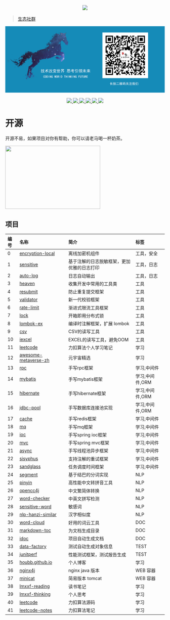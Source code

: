 <p align="center">
  <a href="https://github.com/houbb">
    <img src="https://github-readme-stats.vercel.app/api?username=houbb&count_private=true&show_icons=true&hide=contribs&include_all_commits=true" />
  </a>
</p>

> [生态社群](https://mp.weixin.qq.com/s/rkSvXxiiLGjl3S-ZOZCr0Q)

![公众号](WECHAT.png)


<p align="center">
  <a href="https://www.jianshu.com/u/f151b42ebf74">
    <img src="https://img.shields.io/badge/📖%20简书地址-brightness.svg" />
  </a>
  <a href="https://mp.weixin.qq.com/s/anKaGDyzA6QZeEpb_8w1fg">
    <img src="https://img.shields.io/badge/🚀%20微信公众号-brightness.svg" />
  </a>
  <a href="https://juejin.cn/user/430664289368397/posts">
    <img src="https://img.shields.io/badge/📖%20掘金地址-brightness.svg" />
  </a>
  <a href="https://gitee.com/houbinbin">
    <img src="https://img.shields.io/badge/🐴%20码云地址-brightness.svg" />
  </a>
  <a href="https://www.toutiao.com/article/7068870481121886720/">
    <img src="https://img.shields.io/badge/📖%20头条地址-brightness.svg" />
  </a>
  <a href="https://www.zhihu.com/people/xi-jue-3-28/posts">
    <img src="https://img.shields.io/badge/📖%20知乎地址-brightness.svg" />
  </a>
</p>

# 开源

开源不易，如果项目对你有帮助，你可以请老马喝一杯奶茶。

<img src="https://github.com/houbb/sensitive-word/raw/master/lmxxf_reword.png?raw=true" style="width: 300px; height: 200px;"/>

## 项目

| 编号 | 名称 | 简介 | 标签 |
|:----|:----|:----|:----|
| 0 | [encryption-local](https://github.com/houbb/encryption-local)         | 离线加密机组件               | 工具，安全 |
| 1 | [sensitive](https://github.com/houbb/sensitive) | 基于注解的日志脱敏框架，更加优雅的日志打印 | 工具，日志 |
| 2 | [auto-log](https://github.com/houbb/auto-log) | 日志自动输出 | 工具，日志 |
| 3 | [heaven](https://github.com/houbb/heaven) | 收集开发中常用的工具类 | 工具 |
| 4 | [resubmit](https://github.com/houbb/resubmit) | 防止重复提交框架 | 工具 |
| 5 | [validator](https://github.com/houbb/validator) | 新一代校验框架 | 工具 |
| 6 | [rate-limit](https://github.com/houbb/rate-limit) | 渐进式限流工具框架 | 工具 |
| 7 | [lock](https://github.com/houbb/lock) | 开箱即用分布式锁 | 工具 |
| 8 | [lombok-ex](https://github.com/houbb/lombok-ex) | 编译时注解框架，扩展 lombok | 工具 |
| 9 | [csv](https://github.com/houbb/csv) | CSV的读写工具 | 工具 |
| 10 | [iexcel](https://github.com/houbb/iexcel) | EXCEL的读写工具，避免OOM | 工具 |
| 11 | [leetcode](https://github.com/houbb/leetcode) | 力扣算法个人学习笔记 | 学习 |
| 12 | [awesome-metaverse-zh](https://github.com/houbb/awesome-metaverse-zh) | 元宇宙精选 | 学习 |
| 13 | [rpc](https://github.com/houbb/rpc) | 手写rpc框架 | 学习,中间件 |
| 14 | [mybatis](https://github.com/houbb/mybatis) | 手写mybatis框架 | 学习,中间件,ORM |
| 15 | [hibernate](https://github.com/houbb/hibernate) | 手写hibernate框架 | 学习,中间件,ORM |
| 16 | [jdbc-pool](https://github.com/houbb/jdbc-pool) | 手写数据库连接池实现 | 学习,中间件,ORM |
| 17 | [cache](https://github.com/houbb/cache) | 手写redis框架 | 学习,中间件 |
| 18 | [mq](https://github.com/houbb/mq) | 手写mq框架 | 学习,中间件 |
| 19 | [ioc](https://github.com/houbb/ioc) | 手写spring ioc框架 | 学习,中间件 |
| 20 | [mvc](https://github.com/houbb/mvc) | 手写spring mvc框架 | 学习,中间件 |
| 21 | [async](https://github.com/houbb/async) | 手写线程池异步框架 | 学习,中间件 |
| 22 | [sisyphus](https://github.com/houbb/sisyphus) | 支持注解的重试框架 | 学习,中间件 |
| 23 | [sandglass](https://github.com/houbb/sandglass) | 任务调度时间框架 | 学习,中间件 |
| 24 | [segment](https://github.com/houbb/segment) | 基于结巴的分词实现 | NLP |
| 25 | [pinyin](https://github.com/houbb/pinyin) | 高性能中文转拼音工具 | NLP |
| 26 | [opencc4j](https://github.com/houbb/opencc4j) | 中文繁简体转换 | NLP |
| 27 | [word-checker](https://github.com/houbb/word-checker) | 中英文拼写检测 | NLP |
| 28 | [sensitive-word](https://github.com/houbb/sensitive-word) | 敏感词 | NLP |
| 29 | [nlp-hanzi-similar](https://github.com/houbb/nlp-hanzi-similar) | 汉字相似度 | NLP |
| 30 | [word-cloud](https://github.com/houbb/word-cloud) | 好用的词云工具 | DOC |
| 31 | [markdown-toc](https://github.com/houbb/markdown-toc) | 为文档生成目录 | DOC |
| 32 | [idoc](https://github.com/houbb/idoc) | 项目自动生成文档 | DOC |
| 33 | [data-factory](https://github.com/houbb/data-factory) | 测试自动生成对象信息 | TEST |
| 34 | [junitperf](https://github.com/houbb/junitperf) | 性能测试框架，测试报告生成 | TEST |
| 35 | [houbb.github.io](https://github.com/houbb/houbb.github.io) | 个人博客 | 学习 |
| 36 | [nginx4j](https://github.com/houbb/nginx4j) | nginx java 版本 | WEB 容器 |
| 37 | [minicat](https://github.com/houbb/minicat) | 简易版本 tomcat | WEB 容器 |
| 38 | [lmxxf-reading](https://github.com/houbb/lmxxf-reading) | 读书笔记 | 学习 |
| 39 | [lmxxf-thinking](https://github.com/houbb/thinking) | 个人思考 | 学习 |
| 40 | [leetcode](https://github.com/houbb/leetcode) | 力扣算法源码 | 学习 |
| 41 | [leetcode-notes](https://github.com/houbb/leetcode-notes) | 力扣算法笔记 | 学习 |
